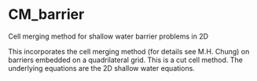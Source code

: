 # CM_barrier
Cell merging method for shallow water barrier problems in 2D

This incorporates the cell merging method (for details see M.H. Chung)
on barriers embedded on a quadrilateral grid. This is a cut cell
method. The underlying equations are the 2D shallow water equations.
